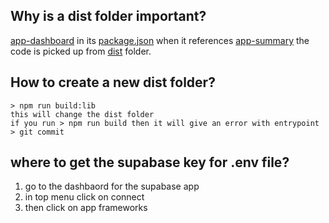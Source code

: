 ## Why is a dist folder important?
[app-dashboard](https://github.com/y2kfund/app-dashboard) in its [package.json](https://github.com/y2kfund/app-dashboard/blob/main/package.json) when it references [app-summary]( https://github.com/y2kfund/app-dashboard/blob/a8d4e8a70e4d367e8a47bf6ed209cf6f3765bca8/package.json#L22) the code is picked up from [dist](https://github.com/y2kfund/app-summary/tree/main/dist) folder.

## How to create a new dist folder?
```
> npm run build:lib
this will change the dist folder 
if you run > npm run build then it will give an error with entrypoint
> git commit
```
## where to get the supabase key for .env file?
1. go to the dashbaord for the supabase app
2. in top menu click on connect
3. then click on app frameworks
